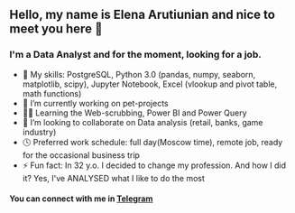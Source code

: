 ## Hello, my name is Elena Arutiunian and nice to meet you here 👋

### I'm a Data Analyst and for the moment, looking for a job. 

- 🦾 My skills: PostgreSQL, Python 3.0 (pandas, numpy, seaborn, matplotlib, scipy), Jupyter Notebook, Excel (vlookup and pivot table, math functions)
- 🔭 I’m currently working on pet-projects
- 👩‍🎓 Learning the Web-scrubbing, Power BI and Power Query
- 👯 I’m looking to collaborate on Data analysis (retail, banks, game industry)
- 🕓 Preferred work schedule: full day(Moscow time), remote job, ready for the occasional business trip
- ⚡ Fun fact: In 32 y.o. I decided to change my profession. And how I did it? Yes, I've ANALYSED what I like to do the most
  
#### You can connect with me in [Telegram](https://t.me/Elena_Arutiunian_1992)
